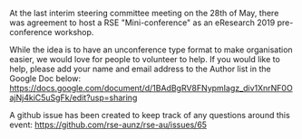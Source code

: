 At the last interim steering committee meeting on the 28th of May, there was agreement to host a RSE "Mini-conference" as an eResearch 2019 pre-conference workshop.

While the idea is to have an unconference type format to make organisation easier, we would love for people to volunteer to help. If you would like to help, please add your name and email address to the Author list in the Google Doc below:
https://docs.google.com/document/d/1BAdBgRV8FNypmIagz_div1XnrNF0OajNj4kiC5uSgFk/edit?usp=sharing

A github issue has been created to keep track of any questions around this event:
https://github.com/rse-aunz/rse-au/issues/65
